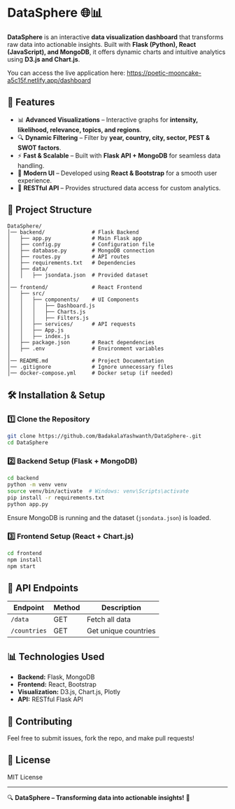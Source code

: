 # DataSphere 🌐📊

**DataSphere** is an interactive **data visualization dashboard** that transforms raw data into actionable insights. Built with **Flask (Python), React (JavaScript), and MongoDB**, it offers dynamic charts and intuitive analytics using **D3.js and Chart.js**.


You can access the live application here: https://poetic-mooncake-a5c15f.netlify.app/dashboard
## 🚀 Features
- 📊 **Advanced Visualizations** – Interactive graphs for **intensity, likelihood, relevance, topics, and regions**.
- 🔍 **Dynamic Filtering** – Filter by **year, country, city, sector, PEST & SWOT factors**.
- ⚡ **Fast & Scalable** – Built with **Flask API + MongoDB** for seamless data handling.
- 🎨 **Modern UI** – Developed using **React & Bootstrap** for a smooth user experience.
- 🔗 **RESTful API** – Provides structured data access for custom analytics.

## 📁 Project Structure
```
DataSphere/
│── backend/               # Flask Backend
│   ├── app.py             # Main Flask app
│   ├── config.py          # Configuration file
│   ├── database.py        # MongoDB connection
│   ├── routes.py          # API routes
│   ├── requirements.txt   # Dependencies
│   ├── data/
│   │   ├── jsondata.json  # Provided dataset
│
│── frontend/              # React Frontend
│   ├── src/
│   │   ├── components/    # UI Components
│   │   │   ├── Dashboard.js
│   │   │   ├── Charts.js
│   │   │   ├── Filters.js
│   │   ├── services/      # API requests
│   │   ├── App.js
│   │   ├── index.js
│   ├── package.json       # React dependencies
│   ├── .env               # Environment variables
│
│── README.md              # Project Documentation
│── .gitignore             # Ignore unnecessary files
│── docker-compose.yml     # Docker setup (if needed)
```

## 🛠️ Installation & Setup
### 1️⃣ Clone the Repository
```bash
git clone https://github.com/BadakalaYashwanth/DataSphere-.git
cd DataSphere
```

### 2️⃣ Backend Setup (Flask + MongoDB)
```bash
cd backend
python -m venv venv
source venv/bin/activate  # Windows: venv\Scripts\activate
pip install -r requirements.txt
python app.py
```
Ensure MongoDB is running and the dataset (`jsondata.json`) is loaded.

### 3️⃣ Frontend Setup (React + Chart.js)
```bash
cd frontend
npm install
npm start
```

## 🔗 API Endpoints
| Endpoint          | Method | Description |
|------------------|--------|-------------|
| `/data`         | GET    | Fetch all data |
| `/countries`    | GET    | Get unique countries |

## 📊 Technologies Used
- **Backend:** Flask, MongoDB
- **Frontend:** React, Bootstrap
- **Visualization:** D3.js, Chart.js, Plotly
- **API:** RESTful Flask API

## 📌 Contributing
Feel free to submit issues, fork the repo, and make pull requests!

## 📜 License
MIT License

---
🔍 **DataSphere – Transforming data into actionable insights!** 🚀
